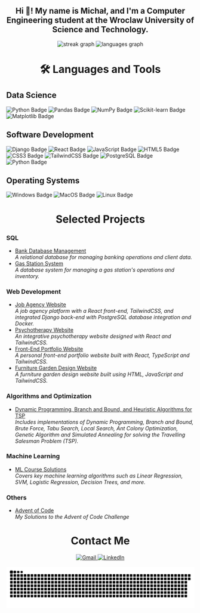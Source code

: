 <h2 align="center">Hi 👋! My name is Michał, and I'm a Computer Engineering student at the Wroclaw University of Science and Technology.</h2>

<div align="center">
  <img src="https://streak-stats.demolab.com?user=00200200&locale=en&mode=daily&theme=dracula&hide_border=false&border_radius=5" height="150" alt="streak graph" />
  <img src="https://github-readme-stats.vercel.app/api/top-langs?username=00200200&locale=en&hide_title=false&layout=compact&card_width=320&langs_count=5&theme=dracula&hide_border=false" height="150" alt="languages graph" />
</div>

<h1 align="center">🛠 Languages and Tools</h1>

<h2>Data Science</h2>
<div align="left">
  <img src="https://img.shields.io/badge/Python-blue?style=for-the-badge&logo=python&logoColor=white" alt="Python Badge" />
  <img src="https://img.shields.io/badge/Pandas-orange?style=for-the-badge&logo=pandas&logoColor=white" alt="Pandas Badge" />
  <img src="https://img.shields.io/badge/NumPy-lightblue?style=for-the-badge&logo=numpy&logoColor=white" alt="NumPy Badge" />
  <img src="https://img.shields.io/badge/Scikit--Learn-green?style=for-the-badge&logo=scikit-learn&logoColor=white" alt="Scikit-learn Badge" />
  <img src="https://img.shields.io/badge/Matplotlib-purple?style=for-the-badge&logo=matplotlib&logoColor=white" alt="Matplotlib Badge" />
</div>

<h2>Software Development</h2>
<div align="left">
  <img src="https://img.shields.io/badge/Django-darkgreen?style=for-the-badge&logo=django&logoColor=white" alt="Django Badge" />
  <img src="https://img.shields.io/badge/React-lightblue?style=for-the-badge&logo=react&logoColor=white" alt="React Badge" />
  <img src="https://img.shields.io/badge/JavaScript-yellow?style=for-the-badge&logo=javascript&logoColor=white" alt="JavaScript Badge" />
  <img src="https://img.shields.io/badge/HTML5-red?style=for-the-badge&logo=html5&logoColor=white" alt="HTML5 Badge" />
  <img src="https://img.shields.io/badge/CSS3-blue?style=for-the-badge&logo=css3&logoColor=white" alt="CSS3 Badge" />
  <img src="https://img.shields.io/badge/TailwindCSS-lightgreen?style=for-the-badge&logo=tailwindcss&logoColor=white" alt="TailwindCSS Badge" />
  <img src="https://img.shields.io/badge/PostgreSQL-blue?style=for-the-badge&logo=postgresql&logoColor=white" alt="PostgreSQL Badge" />
  <img src="https://img.shields.io/badge/Python-blue?style=for-the-badge&logo=python&logoColor=white" alt="Python Badge" />
</div>

<h2>Operating Systems</h2>
<div align="left">
  <img src="https://img.shields.io/badge/Windows-blue?style=for-the-badge&logo=microsoft&logoColor=white" alt="Windows Badge" />

  <img src="https://img.shields.io/badge/MacOS-gray?style=for-the-badge&logo=apple&logoColor=white" alt="MacOS Badge" />
  <img src="https://img.shields.io/badge/Linux-yellow?style=for-the-badge&logo=linux&logoColor=white" alt="Linux Badge" />
</div>

<h1 align="center">Selected Projects</h1>

### **SQL**
- [Bank Database Management](https://github.com/00200200/BankDataBase)  
  *A relational database for managing banking operations and client data.*  
- [Gas Station System](https://github.com/00200200/StacjaPaliw)  
  *A database system for managing a gas station's operations and inventory.*

### **Web Development**
- [Job Agency Website](https://ewc.netlify.app/)  
  *A job agency platform with a React front-end, TailwindCSS, and integrated Django back-end with PostgreSQL database integration and Docker.*
- [Psychotherapy Website](https://www.psychoterapia-aldona.pl/)  
  *An integrative psychotherapy website designed with React and TailwindCSS.* 
- [Front-End Portfolio Website](https://00200200.netlify.app/)  
  *A personal front-end portfolio website built with React, TypeScript and TailwindCSS.*  
- [Furniture Garden Design Website](https://glarddesign.netlify.app/)  
  *A furniture garden design website built using HTML, JavaScript and TailwindCSS.*


### **Algorithms and Optimization**
- [Dynamic Programming, Branch and Bound, and Heuristic Algorithms for TSP](https://github.com/00200200/PEA)  
  *Includes implementations of Dynamic Programming, Branch and Bound, Brute Force, Tabu Search, Local Search, Ant Colony Optimization, Genetic Algorithm and Simulated Annealing for solving the Travelling Salesman Problem (TSP).*

### **Machine Learning**
- [ML Course Solutions](https://github.com/00200200/ML_COURSE)  
  *Covers key machine learning algorithms such as Linear Regression, SVM, Logistic Regression, Decision Trees, and more.*
### **Others**
- [Advent of Code](https://github.com/00200200/AdventOfCode)  
  *My Solutions to the Advent of Code Challenge*


<h1 align="center">Contact Me</h1>
<div align="center">
  <a href="mailto:mchfrg@gmail.com" target="_blank">
    <img src="https://img.shields.io/static/v1?message=Gmail&logo=gmail&label=&color=D14836&logoColor=white&labelColor=&style=for-the-badge" height="35" alt="Gmail" />
  </a>
  <a href="https://www.linkedin.com/in/micha%C5%82-furga%C5%82a/" target="_blank">
    <img src="https://img.shields.io/static/v1?message=LinkedIn&logo=linkedin&label=&color=0077B5&logoColor=white&labelColor=&style=for-the-badge" height="35" alt="LinkedIn" />
  </a>
</div>

<br clear="both">

<img src="https://raw.githubusercontent.com/00200200/00200200/output/snake.svg" alt="Snake animation" />

